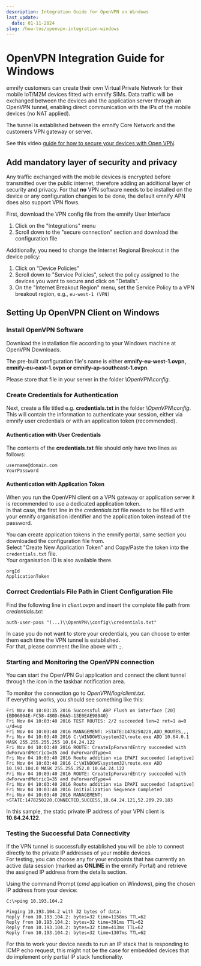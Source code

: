 ```yaml
---
description: Integration Guide for OpenVPN on Windows
last_update: 
  date: 01-11-2024
slug: /how-tos/openvpn-integration-windows
---
```


# OpenVPN Integration Guide for Windows

emnify customers can create their own Virtual Private Network for their mobile IoT/M2M devices fitted with emnify SIMs.
Data traffic will be exchanged between the devices and the application server through an OpenVPN tunnel, enabling direct communication with the IPs of the mobile devices (no NAT applied).

The tunnel is established between the emnify Core Network and the customers VPN gateway or server.

See this video [guide for how to secure your devices with Open VPN](https://www.youtube.com/watch?v=yt44fJpfkQ4).

## Add mandatory layer of security and privacy

Any traffic exchanged with the mobile devices is encrypted before transmitted over the public internet, therefore adding an additional layer of security and privacy.
For that **no** VPN software needs to be installed on the device or any configuration changes to be done, the default emnify APN does also support VPN flows.


First, download the VPN config file from the emnify User Interface

1. Click on the "Integrations" menu
2. Scroll down to the "secure connection" section and download the configuration file

Additionally, you need to change the Internet Regional Breakout in the device policy:

1. Click on "Device Policies"
2. Scroll down to "Service Policies", select the policy assigned to the devices you want to secure and click on "Details".
3. On the "Internet Breakout Region" menu, set the Service Policy to a VPN breakout region, e.g., `eu-west-1 (VPN)`


## Setting Up OpenVPN Client on Windows

### Install OpenVPN Software

Download the installation file according to your Windows machine at OpenVPN Downloads.  

The pre-built configuration file's name is either **emnify-eu-west-1.ovpn, emnify-eu-east-1.ovpn or emnify-ap-southeast-1.ovpn**.  

Please store that file in your server in the folder _\OpenVPN\config_.  

### Create Credentials for Authentication

Next, create a file titled e.g. **credentials.txt** in the folder _\OpenVPN\config_.  
This will contain the information to authenticate your session, either via emnify user credentials or with an application token (recommended).  

#### Authentication with User Credentials

The contents of the **credentials.txt** file should only have two lines as follows:

```
username@domain.com
YourPassword
```


#### Authentication with Application Token

When you run the OpenVPN client on a VPN gateway or application server it is recommended to use a dedicated application token.  
In that case, the first line in the *credentials.txt* file needs to be filled with your emnify organisation identifier and the application token instead of the password.  

You can create application tokens in the emnify portal, same section you downloaded the configuration file from.  
Select "Create New Application Token" and Copy/Paste the token into the `credentials.txt` file.  
Your organisation ID is also available there.  

```
orgId
ApplicationToken
```


### Correct Credentials File Path in Client Configuration File

Find the following line in *client.ovpn* and insert the complete file path from *credentials.txt*:  

```
auth-user-pass "(...)\\OpenVPN\\config\\credentials.txt"
```

In case you do not want to store your credentials, you can choose to enter them each time the VPN tunnel is established.  
For that, please comment the line above with `;`.  

### Starting and Monitoring the OpenVPN connection

You can start the OpenVPN Gui application and connect the client tunnel through the icon in the taskbar notification area.  

To monitor the connection go to _OpenVPN/log/client.txt_.  
If everything works, you should see something like this:

```
Fri Nov 04 10:03:35 2016 Successful ARP Flush on interface [20] {BD06804E-FC58-480D-B6A5-13E0EAE98940}
Fri Nov 04 10:03:40 2016 TEST ROUTES: 2/2 succeeded len=2 ret=1 a=0 u/d=up
Fri Nov 04 10:03:40 2016 MANAGEMENT: >STATE:1478250220,ADD_ROUTES,,,
Fri Nov 04 10:03:40 2016 C:\WINDOWS\system32\route.exe ADD 10.64.0.1 MASK 255.255.255.255 10.64.24.122
Fri Nov 04 10:03:40 2016 ROUTE: CreateIpForwardEntry succeeded with dwForwardMetric1=35 and dwForwardType=4
Fri Nov 04 10:03:40 2016 Route addition via IPAPI succeeded [adaptive]
Fri Nov 04 10:03:40 2016 C:\WINDOWS\system32\route.exe ADD 10.193.104.0 MASK 255.255.252.0 10.64.24.122
Fri Nov 04 10:03:40 2016 ROUTE: CreateIpForwardEntry succeeded with dwForwardMetric1=35 and dwForwardType=4
Fri Nov 04 10:03:40 2016 Route addition via IPAPI succeeded [adaptive]
Fri Nov 04 10:03:40 2016 Initialization Sequence Completed
Fri Nov 04 10:03:40 2016 MANAGEMENT: >STATE:1478250220,CONNECTED,SUCCESS,10.64.24.121,52.209.29.183
```

In this sample, the static private IP address of your VPN client is **10.64.24.122**.  

### Testing the Successful Data Connectivity

If the VPN tunnel is successfully established you will be able to connect directly to the private IP addresses of your mobile devices.  
For testing, you can choose any for your endpoints that has currently an active data session (marked as **ONLINE** in the emnify Portal) and retrieve the assigned IP address from the details section.  

Using the command Prompt (_cmd_ application on Windows), ping the chosen IP address from your device:

```
C:\>ping 10.193.104.2

Pinging 10.193.104.2 with 32 bytes of data:
Reply from 10.193.104.2: bytes=32 time=1158ms TTL=62
Reply from 10.193.104.2: bytes=32 time=391ms TTL=62
Reply from 10.193.104.2: bytes=32 time=413ms TTL=62
Reply from 10.193.104.2: bytes=32 time=1307ms TTL=62
```

For this to work your device needs to run an IP stack that is responding to ICMP echo request, this might not be the case for embedded devices that do implement only partial IP stack functionality.  


